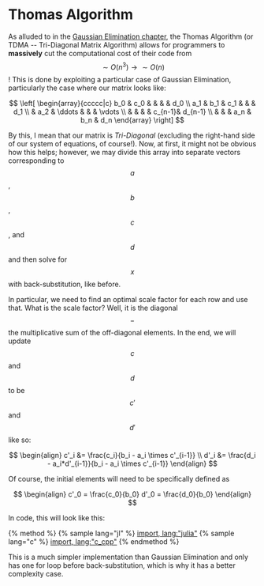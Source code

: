 # Thomas Algorithm

As alluded to in the [Gaussian Elimination chapter](../gaussian_elimination/gaussian_elimination.md), the Thomas Algorithm (or TDMA -- Tri-Diagonal Matrix Algorithm) allows for programmers to **massively** cut the computational cost of their code from $$\sim O(n^3) \rightarrow \sim O(n)$$! This is done by exploiting a particular case of Gaussian Elimination, particularly the case where our matrix looks like:

$$
\left[
    \begin{array}{ccccc|c}
        b_0 & c_0 & & & & d_0 \\
        a_1 & b_1 & c_1 & & & d_1 \\
        & a_2 & \ddots & & & \vdots \\
        & & & & c_{n-1}& d_{n-1} \\
        & & & a_n & b_n & d_n
    \end{array}
\right]
$$

By this, I mean that our matrix is *Tri-Diagonal* (excluding the right-hand side of our system of equations, of course!). Now, at first, it might not be obvious how this helps; however, we may divide this array into separate vectors corresponding to $$a$$, $$b$$, $$c$$, and $$d$$ and then solve for $$x$$ with back-substitution, like before.

In particular, we need to find an optimal scale factor for each row and use that. What is the scale factor? Well, it is the diagonal $$-$$ the multiplicative sum of the off-diagonal elements.
In the end, we will update $$c$$ and $$d$$ to be $$c'$$ and $$d'$$ like so:

$$
\begin{align}
c'_i &= \frac{c_i}{b_i - a_i \times c'_{i-1}} \\
d'_i &= \frac{d_i - a_i*d'_{i-1}}{b_i - a_i \times c'_{i-1}}
\end{align}
$$

Of course, the initial elements will need to be specifically defined as

$$
\begin{align}
c'_0 = \frac{c_0}{b_0}
d'_0 = \frac{d_0}{b_0}
\end{align}
$$

In code, this will look like this:

{% method %}
{% sample lang="jl" %}
[import, lang:"julia"](code/julia/thomas.jl)
{% sample lang="c" %}
[import, lang:"c_cpp"](code/c/thomas.c)
{% endmethod %}

This is a much simpler implementation than Gaussian Elimination and only has one for loop before back-substitution, which is why it has a better complexity case.

<script>
MathJax.Hub.Queue(["Typeset",MathJax.Hub]);
</script>
$$
\newcommand{\d}{\mathrm{d}}
\newcommand{\bff}{\boldsymbol{f}}
\newcommand{\bfg}{\boldsymbol{g}}
\newcommand{\bfp}{\boldsymbol{p}}
\newcommand{\bfq}{\boldsymbol{q}}
\newcommand{\bfx}{\boldsymbol{x}}
\newcommand{\bfu}{\boldsymbol{u}}
\newcommand{\bfv}{\boldsymbol{v}}
\newcommand{\bfA}{\boldsymbol{A}}
\newcommand{\bfB}{\boldsymbol{B}}
\newcommand{\bfC}{\boldsymbol{C}}
\newcommand{\bfM}{\boldsymbol{M}}
\newcommand{\bfJ}{\boldsymbol{J}}
\newcommand{\bfR}{\boldsymbol{R}}
\newcommand{\bfT}{\boldsymbol{T}}
\newcommand{\bfomega}{\boldsymbol{\omega}}
\newcommand{\bftau}{\boldsymbol{\tau}}
$$

